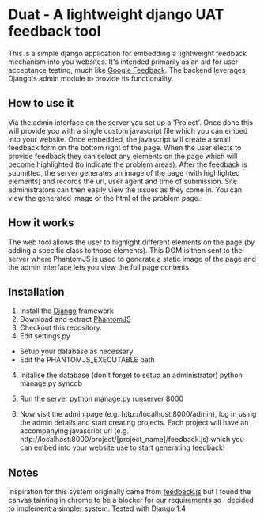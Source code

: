 # Duat - A lightweight django UAT feedback tool

This is a simple django application for embedding a lightweight feedback mechanism into you websites. 
It's intended primarily as an aid for user acceptance testing, much like [Google Feedback](http://www.google.com/tools/feedback/intl/en/learnmore.html). The backend leverages Django's admin module to provide its functionality.

## How to use it

Via the admin interface on the server you set up a 'Project'. 
Once done this will provide you with a single custom javascript file which you can embed into your website. 
Once embedded, the javascript will create a small feedback form on the bottom right of the page.
When the user elects to provide feedback they can select any elements on the page which will become highlighted (to indicate the problem areas). After the feedback is submitted, the server generates an image of the page (with highlighted elements) and records the url, user agent and time of submission. Site administrators can then easily view the issues as they come in. You can view the generated image or the html of the problem page.

## How it works

The web tool allows the user to highlight different elements on the page (by adding a specific class to those elements). 
This DOM is then sent to the server where PhantomJS is used to generate a static image of the page and the admin interface lets you view the full page contents.

## Installation

1. Install the [Django](https://www.djangoproject.com/) framework
1. Download and extract [PhantomJS](http://phantomjs.org/)
2. Checkout this repository.
3. Edit settings.py 
 * Setup your database as necessary
 * Edit the PHANTOMJS_EXECUTABLE path
4. Initalise the database (don't forget to setup an administrator)
    python manage.py syncdb
5. Run the server
    python manage.py runserver 8000

6. Now visit the admin page (e.g. http://localhost:8000/admin), log in using the admin details and start creating projects.
Each project will have an accompanying javascript url (e.g. http://localhost:8000/project/[project_name]/feedback.js) which you can embed into your website use to start generating feedback!
 
## Notes

Inspiration for this system originally came from [feedback.js](http://experiments.hertzen.com/jsfeedback/) but I found the canvas tainting in chrome to be a blocker for our requirements so I decided to implement a simpler system.
Tested with Django 1.4

